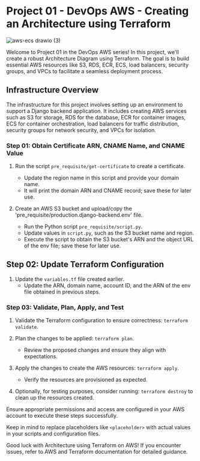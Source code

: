# Project 01 - DevOps AWS - Creating an Architecture  using Terraform
![aws-ecs drawio (3)](https://github.com/rashiddaha/01_devops-aws-terraform-ecs/assets/51082957/769189b5-edbe-4d81-bdb1-985dfe07b92b)

Welcome to Project 01 in the DevOps AWS series! In this project, we'll create a robust Architecture Diagram  using Terraform. The goal is to build essential AWS resources like S3, RDS, ECR, ECS, load balancers, security groups, and VPCs to facilitate a seamless deployment process.

## Infrastructure Overview
The infrastructure for this project involves setting up an environment to support a Django backend application. It includes creating AWS services such as S3 for storage, RDS for the database, ECR for container images, ECS for container orchestration, load balancers for traffic distribution, security groups for network security, and VPCs for isolation.

### Step 01: Obtain Certificate ARN, CNAME Name, and CNAME Value

1. Run the script `pre_requisite/get-certificate` to create a certificate.
    - Update the region name in this script and provide your domain name.
    - It will print the domain ARN and CNAME record; save these for later use.
  
2. Create an AWS S3 bucket and upload/copy the 'pre_requisite/production.django-backend.env' file.
    - Run the Python script `pre_requisite/script.py`.
    - Update values in `script.py`, such as the S3 bucket name and region.
    - Execute the script to obtain the S3 bucket's ARN and the object URL of the env file; save these for later use.

## Step 02: Update Terraform Configuration

1. Update the `variables.tf` file created earlier.
    - Update the ARN, domain name, account ID, and the ARN of the env file obtained in previous steps.

### Step 03: Validate, Plan, Apply, and Test

1. Validate the Terraform configuration to ensure correctness: `terraform validate`.
2. Plan the changes to be applied: `terraform plan`.
    - Review the proposed changes and ensure they align with expectations.
3. Apply the changes to create the AWS resources: `terraform apply`.
    - Verify the resources are provisioned as expected.

4. Optionally, for testing purposes, consider running: `terraform destroy` to clean up the resources created.

Ensure appropriate permissions and access are configured in your AWS account to execute these steps successfully.

Keep in mind to replace placeholders like `<placeholder>` with actual values in your scripts and configuration files.

Good luck with  Architecture using  Terraform on AWS! If you encounter issues, refer to AWS and Terraform documentation for detailed guidance.
